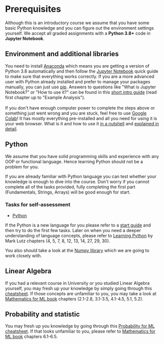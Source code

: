 # Prerequisites

Although this is an introductory course we assume that you have some basic Python knowledge and you can figure out the environment settings yourself. We accept all graded assignments with a **Python 3.8+** code in **Jupyter Notebook**.

## Environment and additional libraries
You need to install [Anaconda](https://docs.conda.io/projects/conda/en/latest/user-guide/install/index.html) which means you are getting a version of Python 3.8 automatically and then follow the [Jupyter Notebook](https://jupyter-notebook-beginner-guide.readthedocs.io/en/latest/) quick guide to make sure that everything works correctly. If you are a more advanced user with Python already installed and prefer to manage your packages manually, you can just use [pip](https://jupyter.org/install). Answers to questions like "What is Jupyter Notebook?" or "How to use it?" can be found in this [short intro guide](https://www.dataquest.io/blog/jupyter-notebook-tutorial/) (read first chapter up to "Example Analysis").<br><br>
If you don't have enough computer power to complete the steps above or something just went wrong and you are stuck, feel free to use [Google Colab](https://colab.research.google.com/)! It has mostly everything pre-installed and all you need for using it is your web browser. What is it and how to use it [in a nutshell](https://medium.com/@dinaelhanan/an-absolute-beginners-guide-to-google-colaboratory-d55c0eb375de) and [explained in detail](https://www.tutorialspoint.com/google_colab/google_colab_quick_guide.htm).

## Python

We assume that you have solid programming skills and experience with any OOP or functional language. Hence learning Python should not be a problem for you.

If you are already familiar with Python language you can test whether your knowledge is enough to dive into the course. Don't worry if you cannot complete all of the tasks provided, fully completing the first part (Fundamentals, Strings, Arrays) will be good enough for start.
### Tasks for self-assessment
- [Python](https://github.com/rolling-scopes-school/ml-intro/blob/2022/0_prerequisites/python_tasks.md)

If the Python is a new language for you please refer to a [start guide](https://www.stavros.io/tutorials/python/) and then try to do the first few tasks. Later on when you need a deeper understanding of language concepts, please refer to [Learning Python](https://learning-python.com/about-lp.html/) by Mark Lutz chapters (4, 5, 7, 8, 12, 13, 14, 27, 29, 30).

You also should take a look at the [Numpy library](https://cs231n.github.io/python-numpy-tutorial/#numpy) which we are going to work closely with.

## Linear Algebra
If you had a relevant course in University or you studied Linear Algebra yourself, you may fresh up your knowledge by simply going through this [cheatsheet](https://stanford.edu/~shervine/teaching/cs-229/refresher-algebra-calculus). If those concepts are unfamiliar to you, you may take a look at [Mathematics for ML book](https://mml-book.github.io/book/mml-book.pdf) chapters (2.1-2.8, 3.1-3.5, 4.1-4.5, 5.1, 5.2).

## Probability and statistic
You may fresh up you knowledge by going through this [Probability for ML cheatsheet](https://stanford.edu/~shervine/teaching/cme-106/cheatsheet-probability). If that looks unfamiliar to you, please refer to [Mathematics for ML book](https://mml-book.github.io/book/mml-book.pdf) chapters 6.1-6.5.
